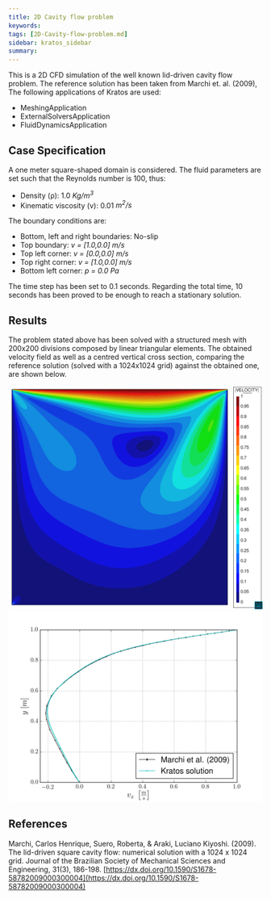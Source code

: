 ```yaml
---
title: 2D Cavity flow problem
keywords: 
tags: [2D-Cavity-flow-problem.md]
sidebar: kratos_sidebar
summary: 
---
```



This is a 2D CFD simulation of the well known lid-driven cavity flow problem. The reference solution has been taken from  Marchi et. al. (2009), The following applications of Kratos are used:
* MeshingApplication
* ExternalSolversApplication 
* FluidDynamicsApplication

## Case Specification
A one meter square-shaped domain is considered. The fluid parameters are set such that the Reynolds number is 100, thus:
* Density (&rho;): 1.0 _Kg/m<sup>3</sup>_
* Kinematic viscosity (&nu;): 0.01 _m<sup>2</sup>/s_

The boundary conditions are:
* Bottom, left and right boundaries: No-slip
* Top boundary: _v = [1.0,0.0] m/s_
* Top left corner: _v = [0.0,0.0] m/s_
* Top right corner: _v = [1.0,0.0] m/s_
* Bottom left corner: _p = 0.0 Pa_

The time step has been set to 0.1 seconds. Regarding the total time, 10 seconds has been proved to be enough to reach a stationary solution.

## Results
The problem stated above has been solved with a structured mesh with 200x200 divisions composed by linear triangular elements. The obtained velocity field as well as a centred vertical cross section, comparing the reference solution (solved with a 1024x1024 grid) against the obtained one, are shown below. 

![Obtained velocity field.](https://github.com/KratosMultiphysics/Documentation/blob/master/Wiki_files/Application_cases/2D_cavity_flow_problem/velocity_field.png)
![Cross section at _x = 0.5_ solution.](https://github.com/KratosMultiphysics/Documentation/blob/master/Wiki_files/Application_cases/2D_cavity_flow_problem/vx_vertical_cut_ref2.png)

## References
Marchi, Carlos Henrique, Suero, Roberta, & Araki, Luciano Kiyoshi. (2009). The lid-driven square cavity flow: numerical solution with a 1024 x 1024 grid. Journal of the Brazilian Society of Mechanical Sciences and Engineering, 31(3), 186-198. [https://dx.doi.org/10.1590/S1678-58782009000300004](https://dx.doi.org/10.1590/S1678-58782009000300004)